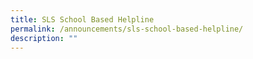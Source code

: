 ```yaml
---
title: SLS School Based Helpline
permalink: /announcements/sls-school-based-helpline/
description: ""
---
```

